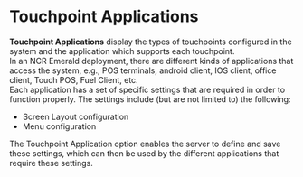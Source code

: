 # Touchpoint Applications

**Touchpoint Applications** display the types of touchpoints configured in the system and the application which supports each touchpoint.  
In an NCR Emerald deployment, there are different kinds of applications that access the system, e.g., POS terminals, android client, IOS client, office client, Touch POS, Fuel Client, etc.  
Each application has a set of specific settings that are required in order to function properly. The settings include (but are not limited to) the following:

* Screen Layout configuration
* Menu configuration  

The Touchpoint Application option enables the server to define and save these settings, which can then be used by the different applications that require these settings.